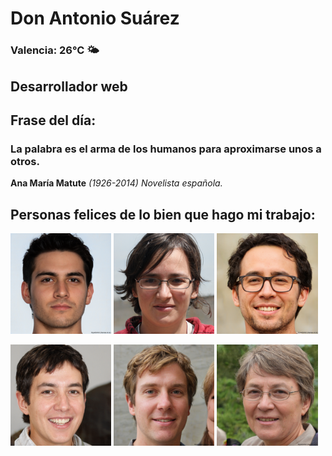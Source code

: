 # Don Antonio Suárez
### Valencia:  26°C 🌤️
## Desarrollador web
## Frase del día:
<!-- START QUOTE -->
### La palabra es el arma de los humanos para aproximarse unos a otros.
**Ana María Matute** *(1926-2014) Novelista española.*
<!-- END QUOTE -->






## Personas felices de lo bien que hago mi trabajo:

<p float="left">
  <img src="src/image_0.png" width="32%" />
  <img src="src/image_1.png" width="32%" /> 
  <img src="src/image_2.png" width="32%" />
</p>
<p float="left">
  <img src="src/image_3.png" width="32%" />
  <img src="src/image_4.png" width="32%" /> 
  <img src="src/image_5.png" width="32%" />
</p>